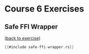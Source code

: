 # Course 6 Exercises

## Safe FFI Wrapper

([back to exercise](safe-ffi-wrapper.md))

```rust
{{#include safe-ffi-wrapper.rs}}
```
